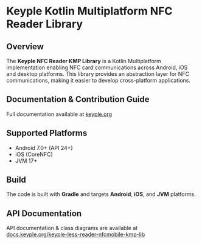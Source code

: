 # Keyple Kotlin Multiplatform NFC Reader Library

## Overview
The **Keyple NFC Reader KMP Library** is a Kotlin Multiplatform implementation enabling NFC card communications across
Android, iOS and desktop platforms. This library provides an abstraction layer for NFC communications, making it easier
to develop cross-platform applications.

## Documentation & Contribution Guide
Full documentation available at [keyple.org](https://keyple.org)

## Supported Platforms
- Android 7.0+ (API 24+)
- iOS (CoreNFC)
- JVM 17+

## Build
The code is built with **Gradle** and targets **Android**, **iOS**, and **JVM** platforms.

## API Documentation
API documentation & class diagrams are available
at [docs.keyple.org/keyple-less-reader-nfcmobile-kmp-lib](https://docs.keyple.org/keyple-less-reader-nfcmobile-kmp-lib/)